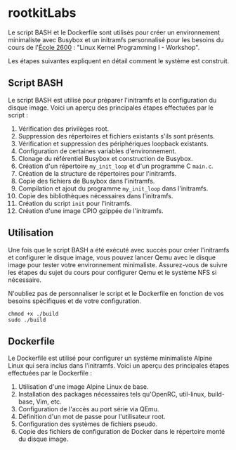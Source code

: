 # rootkitLabs

Le script BASH et le Dockerfile sont utilisés pour créer un environnement minimaliste avec Busybox et un initramfs personnalisé pour les besoins du cours de l'[École 2600](https://ecole2600.com/)
: "Linux Kernel Programming I - Workshop".

Les étapes suivantes expliquent en détail comment le système est construit.

## Script BASH

Le script BASH est utilisé pour préparer l'initramfs et la configuration du disque image. Voici un aperçu des principales étapes effectuées par le script :

1. Vérification des privilèges root.
2. Suppression des répertoires et fichiers existants s'ils sont présents.
3. Vérification et suppression des périphériques loopback existants.
4. Configuration de certaines variables d'environnement.
5. Clonage du référentiel Busybox et construction de Busybox.
6. Création d'un répertoire `my_init_loop` et d'un programme C `main.c`.
7. Création de la structure de répertoires pour l'initramfs.
8. Copie des fichiers de Busybox dans l'initramfs.
9. Compilation et ajout du programme `my_init_loop` dans l'initramfs.
10. Copie des bibliothèques nécessaires dans l'initramfs.
11. Création du script `init` pour l'initramfs.
12. Création d'une image CPIO gzippée de l'initramfs.

## Utilisation
Une fois que le script BASH a été exécuté avec succès pour créer l'initramfs et configurer le disque image, vous pouvez lancer Qemu avec le disque image pour tester votre environnement minimaliste. Assurez-vous de suivre les étapes du sujet du cours pour configurer Qemu et le système NFS si nécessaire.

N'oubliez pas de personnaliser le script et le Dockerfile en fonction de vos besoins spécifiques et de votre configuration.
```
chmod +x ./build
sudo ./build
```

## Dockerfile

Le Dockerfile est utilisé pour configurer un système minimaliste Alpine Linux qui sera inclus dans l'initramfs. Voici un aperçu des principales étapes effectuées par le Dockerfile :

1. Utilisation d'une image Alpine Linux de base.
2. Installation des packages nécessaires tels qu'OpenRC, util-linux, build-base, Vim, etc.
3. Configuration de l'accès au port série via QEmu.
4. Définition d'un mot de passe pour l'utilisateur root.
5. Configuration des systèmes de fichiers pseudo.
6. Copie des fichiers de configuration de Docker dans le répertoire monté du disque image.
